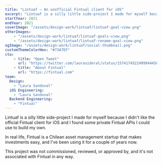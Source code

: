 ```yaml
---
title: "Lintuaf — An unofficial Fintual client for iOS"
excerpt: "Lintuaf is a silly little side-project I made for myself because I didn't like the official Fintual client for iOS and I found some private Fintual APIs I could use to build my own."
startYear: 2021
endYear: 2021
coverImage: "/assets/design-work/lintuaf/lintuaf-goal-view.png"
otherImages:
    - "/assets/design-work/lintuaf/lintuaf-goals-view.png"
    - "/assets/design-work/lintuaf/lintuaf-rename-goal-view.png"
ogImage: "/assets/design-work/lintuaf/social-thumbnail.png"
customThemeColorHex: "#73A7EF"
cta:
    - title: "Open Tweet"
      url: "https://twitter.com/laurasideral/status/1574174522499944450"
    - title: "About Fintual"
      url: "https://fintual.com"
team:
  Design:
    - "Laura Sandoval"
  iOS Engineering:
    - "Laura Sandoval"
  Backend Engineering:
    - "Fintual"
---
```


Lintuaf is a silly little side-project I made for myself because I didn't like the official Fintual client for iOS and I found some private Fintual APIs I could use to build my own.

In real life, Fintual is a Chilean asset management startup that makes investments easy, and I've been using it for a couple of years now.

This project was not commissioned, reviewed, or approved by, and it's not associated with Fintual in any way.